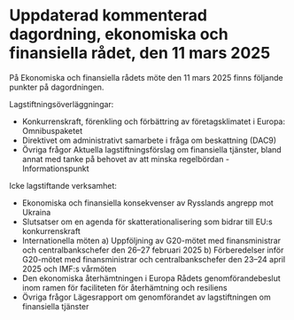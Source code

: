 # Uppdaterad kommenterad dagordning, ekonomiska och finansiella rådet, den 11 mars 2025

På Ekonomiska och finansiella rådets möte den 11 mars 2025 finns följande punkter på dagordningen.

Lagstiftningsöverläggningar:

* Konkurrenskraft, förenkling och förbättring av företagsklimatet i Europa: Omnibuspaketet
* Direktivet om administrativt samarbete i fråga om beskattning (DAC9)
* Övriga frågor
  Aktuella lagstiftningsförslag om finansiella tjänster, bland annat med tanke på behovet av att minska regelbördan - Informationspunkt

Icke lagstiftande verksamhet:

* Ekonomiska och finansiella konsekvenser av Rysslands angrepp mot Ukraina
* Slutsatser om en agenda för skatterationalisering som bidrar till EU:s konkurrenskraft
* Internationella möten
  a) Uppföljning av G20-mötet med finansministrar och centralbankschefer den 26–27 februari 2025
  b) Förberedelser inför G20-mötet med finansministrar och centralbankschefer den 23–24 april 2025 och IMF:s vårmöten
* Den ekonomiska återhämtningen i Europa
  Rådets genomförandebeslut inom ramen för faciliteten för återhämtning och resiliens
* Övriga frågor
  Lägesrapport om genomförandet av lagstiftningen om finansiella tjänster
